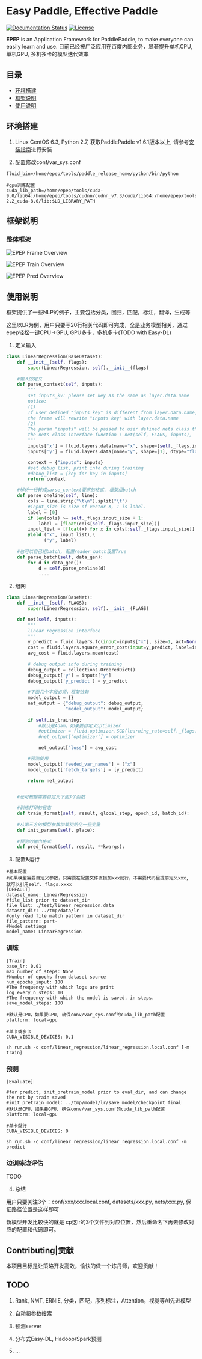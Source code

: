 # Easy Paddle, Effective Paddle

[![Documentation Status](https://img.shields.io/badge/docs-latest-brightgreen.svg?style=flat)](https://github.com/PaddlePaddle/epep) [![License](https://img.shields.io/badge/license-Apache%202-blue.svg)](LICENSE)

**EPEP** is an Application Framework for PaddlePaddle, to make everyone can easily learn and use. 目前已经被广泛应用在百度内部业务，显著提升单机CPU, 单机GPU, 多机多卡的模型迭代效率


## 目录
* [环境搭建](#环境搭建)
* [框架说明](#框架说明)
* [使用说明](#使用说明)

## 环境搭建

1. Linux CentOS 6.3, Python 2.7, 获取PaddlePaddle v1.6.1版本以上, 请参考[安装指南](http://www.paddlepaddle.org/#quick-start)进行安装

2. 配置修改conf/var_sys.conf
```
fluid_bin=/home/epep/tools/paddle_release_home/python/bin/python

#gpu训练配置
cuda_lib_path=/home/epep/tools/cuda-9.0/lib64:/home/epep/tools/cudnn/cudnn_v7.3/cuda/lib64:/home/epep/tools/nccl-2.2_cuda-8.0/lib:$LD_LIBRARY_PATH
```

## 框架说明

### 整体框架
![EPEP Frame Overview](docs/frame.png)

![EPEP Train Overview](docs/train_diff.png)

![EPEP Pred Overview](docs/pred_diff.png)

## 使用说明

框架提供了一些NLP的例子，主要包括分类，回归，匹配，标注，翻译，生成等

这里以LR为例，用户只要写20行相关代码即可完成，全是业务模型相关，通过epep轻松一键CPU->GPU, GPU多卡，多机多卡(TODO with Easy-DL)

1. 定义输入

```python
class LinearRegression(BaseDataset):
    def __init__(self, flags):
        super(LinearRegression, self).__init__(flags)
    
    #输入的定义
    def parse_context(self, inputs):
        """
        set inputs_kv: please set key as the same as layer.data.name
        notice:
        (1)
        If user defined "inputs key" is different from layer.data.name,
        the frame will rewrite "inputs key" with layer.data.name
        (2)
        The param "inputs" will be passed to user defined nets class through
        the nets class interface function : net(self, FLAGS, inputs), 
        """
        inputs['x'] = fluid.layers.data(name="x", shape=[self._flags.input_size], dtype="float32")
        inputs['y'] = fluid.layers.data(name="y", shape=[1], dtype="float32")

        context = {"inputs": inputs}
        #set debug list, print info during training
        #debug_list = [key for key in inputs]
        return context

    #解析一行转成parse_context要求的格式, 框架组batch
    def parse_oneline(self, line):
        cols = line.strip("\t\n").split("\t")
        #input_size is size of vector X, 1 is label.
        label = [0]
        if len(cols) >= self._flags.input_size + 1:
            label = [float(cols[self._flags.input_size])]
        input_list = [float(x) for x in cols[:self._flags.input_size]]
        yield ("x", input_list),\
              ("y", label)
    
    #也可以自己组batch, 配置reader_batch设置True
    def parse_batch(self, data_gen):
        for d in data_gen():
            d = self.parse_oneline(d)
            ....
```

2. 组网

```python
class LinearRegression(BaseNet):
    def __init__(self, FLAGS):
        super(LinearRegression, self).__init__(FLAGS)

    def net(self, inputs):
        """
        linear regression interface
        """
        y_predict = fluid.layers.fc(input=inputs["x"], size=1, act=None)
        cost = fluid.layers.square_error_cost(input=y_predict, label=inputs["y"]) 
        avg_cost = fluid.layers.mean(cost)
        
        # debug output info during training
        debug_output = collections.OrderedDict()
        debug_output['y'] = inputs["y"]
        debug_output['y_predict'] = y_predict
        
        #下面几个字段必须，框架依赖
        model_output = {}
        net_output = {"debug_output": debug_output, 
                      "model_output": model_output}
        
        if self.is_training:
            #默认是Adam，如果要自定义optimizer
            #optimizer = fluid.optimizer.SGD(learning_rate=self._flags.base_lr)
            #net_output['optimizer'] = optimizer

            net_output["loss"] = avg_cost

        #预测使用
        model_output['feeded_var_names'] = ["x"]
        model_output['fetch_targets'] = [y_predict]

        return net_output


    #还可根据需要自定义下面3个函数
    
    #训练打印的日志
    def train_format(self, result, global_step, epoch_id, batch_id):
    
    #从第三方的模型参数加载初始化一些变量
    def init_params(self, place):
    
    #预测的输出格式
    def pred_format(self, result, **kwargs):
```

3. 配置&运行

```
#基本配置
#如果模型需要自定义参数，只需要在配置文件直接加xxx就行，不需要代码里提前定义xxx, 就可以引用self._flags.xxxx
[DEFAULT]
dataset_name: LinearRegression
#file_list prior to dataset_dir
file_list: ./test/linear_regression.data
dataset_dir: ../tmp/data/lr
#only read file match pattern in dataset_dir
file_pattern: part-
#Model settings
model_name: LinearRegression
```

### 训练

```
[Train]
base_lr: 0.01
max_number_of_steps: None
#Number of epochs from dataset source
num_epochs_input: 100
#The frequency with which logs are print
log_every_n_steps: 10
#The frequency with which the model is saved, in steps.
save_model_steps: 100

#默认是CPU，如果要GPU, 确保conv/var_sys.conf的cuda_lib_path配置
platform: local-gpu

#单卡或多卡
CUDA_VISIBLE_DEVICES: 0,1

sh run.sh -c conf/linear_regression/linear_regression.local.conf [-m train]

```

### 预测

```
[Evaluate]

#for predict, init_pretrain_model prior to eval_dir, and can change the net by train saved
#init_pretrain_model: ../tmp/model/lr/save_model/checkpoint_final
#默认是CPU，如果要GPU, 确保conv/var_sys.conf的cuda_lib_path配置
platform: local-gpu

#单卡就行
CUDA_VISIBLE_DEVICES: 0

sh run.sh -c conf/linear_regression/linear_regression.local.conf -m predict

```

### 边训练边评估
TODO

4. 总结

用户只要关注3个：conf/xxx/xxx.local.conf, datasets/xxx.py, nets/xxx.py, 保证路径位置是这样即可

新模型开发比较快的就是 cp这lr的3个文件到对应位置，然后重命名下再去修改对应的配置和代码即可。

## Contributing|贡献

本项目目标是让策略开发高效，愉快的做一个炼丹师，欢迎贡献！

## TODO
1. Rank, NMT, ERNIE, 分类，匹配，序列标注，Attention，视觉等AI先进模型

2. 自动超参数搜索

3. 预测server

4. 分布式Easy-DL, Hadoop/Spark预测

5. ...
